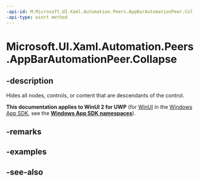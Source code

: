 ```yaml
---
-api-id: M:Microsoft.UI.Xaml.Automation.Peers.AppBarAutomationPeer.Collapse
-api-type: winrt method
---
```


<!-- Method syntax
public void Collapse()
-->

# Microsoft.UI.Xaml.Automation.Peers.AppBarAutomationPeer.Collapse

## -description

Hides all nodes, controls, or content that are descendants of the control.

**This documentation applies to WinUI 2 for UWP** (for [WinUI](/windows/apps/winui/winui3/) in the [Windows App SDK](/windows/apps/windows-app-sdk/), see the **[Windows App SDK namespaces](/windows/windows-app-sdk/api/winrt/)**).

## -remarks

## -examples

## -see-also
